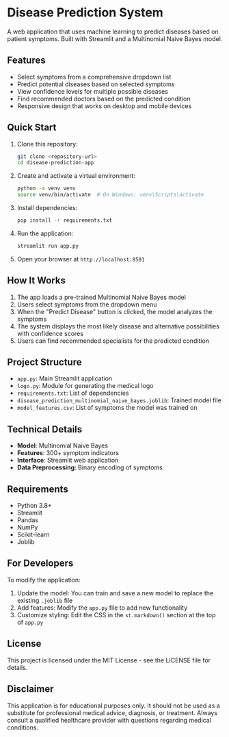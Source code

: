 # Disease Prediction System

A web application that uses machine learning to predict diseases based on patient symptoms. Built with Streamlit and a Multinomial Naive Bayes model.

## Features

- Select symptoms from a comprehensive dropdown list
- Predict potential diseases based on selected symptoms
- View confidence levels for multiple possible diseases
- Find recommended doctors based on the predicted condition
- Responsive design that works on desktop and mobile devices

## Quick Start

1. Clone this repository:
   ```bash
   git clone <repository-url>
   cd disease-prediction-app
   ```

2. Create and activate a virtual environment:
   ```bash
   python -m venv venv
   source venv/bin/activate  # On Windows: venv\Scripts\activate
   ```

3. Install dependencies:
   ```bash
   pip install -r requirements.txt
   ```

4. Run the application:
   ```bash
   streamlit run app.py
   ```

5. Open your browser at `http://localhost:8501`

## How It Works

1. The app loads a pre-trained Multinomial Naive Bayes model
2. Users select symptoms from the dropdown menu
3. When the "Predict Disease" button is clicked, the model analyzes the symptoms
4. The system displays the most likely disease and alternative possibilities with confidence scores
5. Users can find recommended specialists for the predicted condition

## Project Structure

- `app.py`: Main Streamlit application
- `logo.py`: Module for generating the medical logo
- `requirements.txt`: List of dependencies
- `disease_prediction_multinomial_naive_bayes.joblib`: Trained model file
- `model_features.csv`: List of symptoms the model was trained on

## Technical Details

- **Model**: Multinomial Naive Bayes
- **Features**: 300+ symptom indicators
- **Interface**: Streamlit web application
- **Data Preprocessing**: Binary encoding of symptoms

## Requirements

- Python 3.8+
- Streamlit
- Pandas
- NumPy
- Scikit-learn
- Joblib

## For Developers

To modify the application:

1. Update the model: You can train and save a new model to replace the existing `.joblib` file
2. Add features: Modify the `app.py` file to add new functionality
3. Customize styling: Edit the CSS in the `st.markdown()` section at the top of `app.py`

## License

This project is licensed under the MIT License - see the LICENSE file for details.

## Disclaimer

This application is for educational purposes only. It should not be used as a substitute for professional medical advice, diagnosis, or treatment. Always consult a qualified healthcare provider with questions regarding medical conditions.
